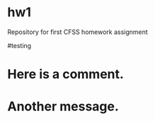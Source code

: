 # hw1
Repository for first CFSS homework assignment

#testing

# Here is a comment.

# Another message.
